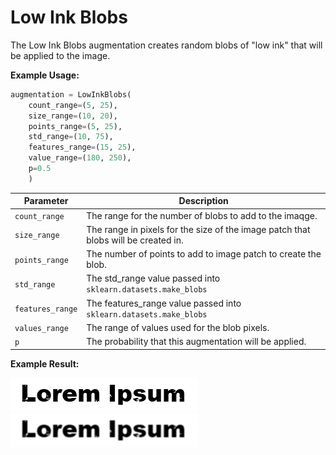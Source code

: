 # Low Ink Blobs

The Low Ink Blobs augmentation creates random blobs of "low ink" that will be applied to the image.

**Example Usage:**

```python
augmentation = LowInkBlobs(
	count_range=(5, 25),
	size_range=(10, 20),
	points_range=(5, 25),
	std_range=(10, 75),
	features_range=(15, 25),
	value_range=(180, 250),
	p=0.5
	)
```

| Parameter | Description |
|---|---|
| `count_range` | The range for the number of blobs to add to the imaqge. |
| `size_range` | The range in pixels for the size of the image patch that blobs will be created in. |
| `points_range` | The number of points to add to image patch to create the blob. |
| `std_range` | The std_range value passed into ```sklearn.datasets.make_blobs``` |
| `features_range` | The features_range value passed into ```sklearn.datasets.make_blobs``` |
| `values_range` | The range of values used for the blob pixels. |
| `p` | The probability that this augmentation will be applied. |

**Example Result:**

![Ink Bleed no Blur](images/Augmentations/LowInkBlobs.png)
![Ink Bleed with Blur](images/Augmentations/LowInkBlobsBlur.png)
